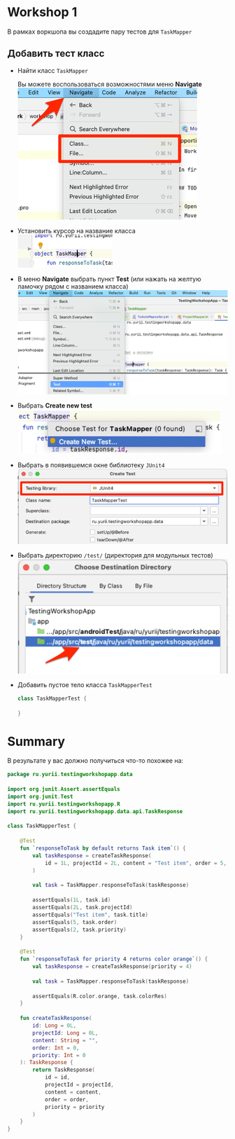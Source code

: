 # Workshop 1

В рамках воркшопа вы создадите пару тестов для `TaskMapper`

## Добавить тест класс

- Найти класс `TaskMapper`

    Вы можете воспользоваться возможностями меню **Navigate**
    ![Project navigation](images/navigation-tip.png)

- Установить курсор на название класса
    ![Project navigation](images/situate-on-class-name.png)
  
- В меню **Navigate** выбрать пункт **Test** (или нажать на желтую ламочку рядом с названием класса)
    ![Project navigation](images/navigate-test.png)
- Выбрать **Create new test**
    ![Project navigation](images/create-new-test.png)
- Выбрать в появившемся окне библиотеку `JUnit4`
    ![Project navigation](images/choose-junit4.png)

- Выбрать директорию `/test/` (директория для модульных тестов)
    ![Project navigation](images/choose-test-directory.png)

- Добавить пустое тело класса `TaskMapperTest`
    ```kotlin
    class TaskMapperTest {
    
    }
    ```

# Summary

В результате у вас должно получиться что-то похожее на:

```kotlin
package ru.yurii.testingworkshopapp.data

import org.junit.Assert.assertEquals
import org.junit.Test
import ru.yurii.testingworkshopapp.R
import ru.yurii.testingworkshopapp.data.api.TaskResponse

class TaskMapperTest {

    @Test
    fun `responseToTask by default returns Task item`() {
        val taskResponse = createTaskResponse(
            id = 1L, projectId = 2L, content = "Test item", order = 5, priority = 2
        )

        val task = TaskMapper.responseToTask(taskResponse)

        assertEquals(1L, task.id)
        assertEquals(2L, task.projectId)
        assertEquals("Test item", task.title)
        assertEquals(5, task.order)
        assertEquals(2, task.priority)
    }

    @Test
    fun `responseToTask for priority 4 returns color orange`() {
        val taskResponse = createTaskResponse(priority = 4)

        val task = TaskMapper.responseToTask(taskResponse)

        assertEquals(R.color.orange, task.colorRes)
    }

    fun createTaskResponse(
        id: Long = 0L,
        projectId: Long = 0L,
        content: String = "",
        order: Int = 0,
        priority: Int = 0
    ): TaskResponse {
        return TaskResponse(
            id = id,
            projectId = projectId,
            content = content,
            order = order,
            priority = priority
        )
    }
}
```

